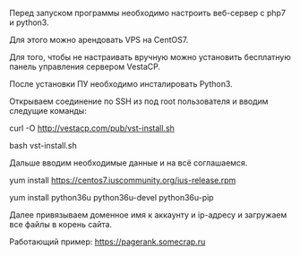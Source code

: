Перед запуском программы необходимо настроить веб-сервер с php7 и python3.

Для этого можно арендовать VPS на CentOS7.

Для того, чтобы не настраивать вручную можно установить бесплатную панель управления сервером VestaCP.

После установки ПУ необходимо инсталировать Python3.

Открываем соединение по SSH из под root пользователя и вводим следущие команды:


curl -O http://vestacp.com/pub/vst-install.sh


bash vst-install.sh


Дальше вводим необходимые данные и на всё соглашаемся.


yum install https://centos7.iuscommunity.org/ius-release.rpm

yum install python36u python36u-devel python36u-pip


Далее привязываем доменное имя к аккаунту и ip-адресу и загружаем все файлы в корень сайта.

Работающий пример: https://pagerank.somecrap.ru

